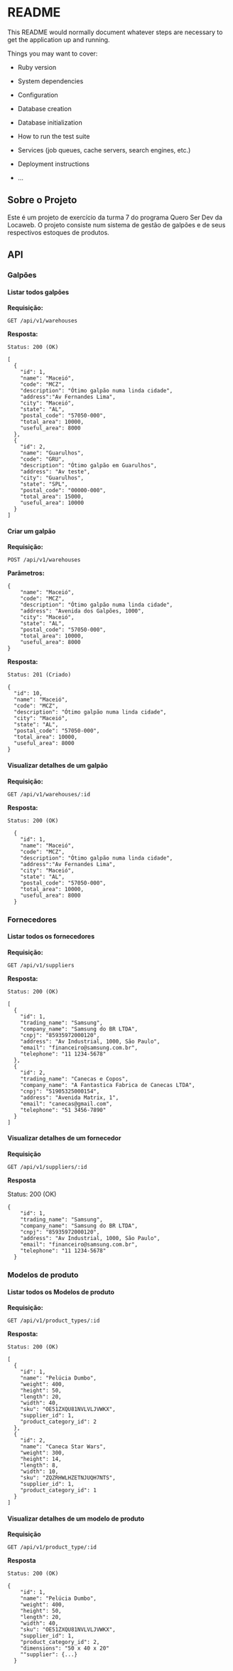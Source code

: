 # README

This README would normally document whatever steps are necessary to get the
application up and running.

Things you may want to cover:

* Ruby version

* System dependencies

* Configuration

* Database creation

* Database initialization

* How to run the test suite

* Services (job queues, cache servers, search engines, etc.)

* Deployment instructions

* ...

## Sobre o Projeto

Este é um projeto de exercício da turma 7 do programa Quero Ser Dev da Locaweb. O projeto consiste num sistema de gestão de galpões e de seus respectivos estoques de produtos.



## API

### Galpões

#### Listar todos galpões

**Requisição:**

```
GET /api/v1/warehouses
```

**Resposta:**

```
Status: 200 (OK)

[
  {
    "id": 1,
    "name": "Maceió",
    "code": "MCZ",
    "description": "Ótimo galpão numa linda cidade",
    "address":"Av Fernandes Lima",
    "city": "Maceió",
    "state": "AL",
    "postal_code": "57050-000",
    "total_area": 10000,
    "useful_area": 8000
  },
  {
    "id": 2,
    "name": "Guarulhos",
    "code": "GRU",
    "description": "Ótimo galpão em Guarulhos",
    "address": "Av teste",
    "city": "Guarulhos",
    "state": "SPL",
    "postal_code": "00000-000",
    "total_area": 15000,
    "useful_area": 10000
  }
]

```

#### Criar um galpão

**Requisição:**

```
POST /api/v1/warehouses
```

**Parâmetros:**

```
{
    "name": "Maceió",
    "code": "MCZ",
    "description": "Ótimo galpão numa linda cidade",
    "address": "Avenida dos Galpões, 1000",
    "city": "Maceió",
    "state": "AL",
    "postal_code": "57050-000",
    "total_area": 10000,
    "useful_area": 8000
}
```

**Resposta:**

```
Status: 201 (Criado)

{
  "id": 10,
  "name": "Maceió",
  "code": "MCZ",
  "description": "Ótimo galpão numa linda cidade",
  "city": "Maceió",
  "state": "AL",
  "postal_code": "57050-000",
  "total_area": 10000,
  "useful_area": 8000
}
```

#### Visualizar detalhes de um galpão

**Requisição:**

```
GET /api/v1/warehouses/:id
```

**Resposta:**

```
Status: 200 (OK)

  {
    "id": 1,
    "name": "Maceió",
    "code": "MCZ",
    "description": "Ótimo galpão numa linda cidade",
    "address":"Av Fernandes Lima",
    "city": "Maceió",
    "state": "AL",
    "postal_code": "57050-000",
    "total_area": 10000,
    "useful_area": 8000
  }
```

### Fornecedores

#### Listar todos os fornecedores

**Requisição:**

```
GET /api/v1/suppliers
```

**Resposta:**

```
Status: 200 (OK)

[
  {
    "id": 1,
    "trading_name": "Samsung",
    "company_name": "Samsung do BR LTDA",
    "cnpj": "85935972000120",
    "address": "Av Industrial, 1000, São Paulo",
    "email": "financeiro@samsung.com.br",
    "telephone": "11 1234-5678"
  },
  {
    "id": 2,
    "trading_name": "Canecas e Copos",
    "company_name": "A Fantastica Fabrica de Canecas LTDA",
    "cnpj": "51905325000154",
    "address": "Avenida Matrix, 1",
    "email": "canecas@gmail.com",
    "telephone": "51 3456-7890"
  }
]

```
#### Visualizar detalhes de um fornecedor

**Requisição**

```
GET /api/v1/suppliers/:id
```

**Resposta**

Status: 200 (OK)

```
{
    "id": 1,
    "trading_name": "Samsung",
    "company_name": "Samsung do BR LTDA",
    "cnpj": "85935972000120",
    "address": "Av Industrial, 1000, São Paulo",
    "email": "financeiro@samsung.com.br",
    "telephone": "11 1234-5678"
  }
```

### Modelos de produto

#### Listar todos os Modelos de produto

**Requisição:**

```
GET /api/v1/product_types/:id
```

**Resposta:**

```
Status: 200 (OK)

[
  {
    "id": 1,
    "name": "Pelúcia Dumbo",
    "weight": 400,
    "height": 50,
    "length": 20,
    "width": 40,
    "sku": "OE51ZXQU81NVLVLJVWKX",
    "supplier_id": 1,
    "product_category_id": 2
  },
  {
    "id": 2,
    "name": "Caneca Star Wars",
    "weight": 300,
    "height": 14,
    "length": 8,
    "width": 10,
    "sku": "ZQZRHWLHZETNJUQH7NTS",
    "supplier_id": 1,
    "product_category_id": 1
  }
]

```
#### Visualizar detalhes de um modelo de produto

**Requisição**

```
GET /api/v1/product_type/:id
```

**Resposta**

```
Status: 200 (OK)

{
    "id": 1,
    "name": "Pelúcia Dumbo",
    "weight": 400,
    "height": 50,
    "length": 20,
    "width": 40,
    "sku": "OE51ZXQU81NVLVLJVWKX",
    "supplier_id": 1,
    "product_category_id": 2,
    "dimensions": "50 x 40 x 20"
    ""supplier": {...}
  }
```


